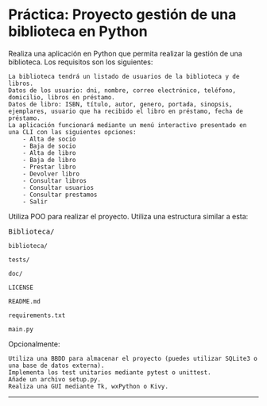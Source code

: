 # Práctica: Proyecto gestión de una biblioteca en Python

Realiza una aplicación en Python que permita realizar la gestión de una biblioteca. Los requisitos son los siguientes:

    La biblioteca tendrá un listado de usuarios de la biblioteca y de libros.
    Datos de los usuario: dni, nombre, correo electrónico, teléfono, domicilio, libros en préstamo.
    Datos de libro: ISBN, título, autor, genero, portada, sinopsis, ejemplares, usuario que ha recibido el libro en préstamo, fecha de préstamo.
    La aplicación funcionará mediante un menú interactivo presentado en una CLI con las siguientes opciones:
        - Alta de socio
        - Baja de socio
        - Alta de libro
        - Baja de libro
        - Prestar libro
        - Devolver libro
        - Consultar libros
        - Consultar usuarios
        - Consultar prestamos
        - Salir

Utiliza POO para realizar el proyecto. Utiliza una estructura similar a esta:

<kbd>Biblioteca/</kbd>

    biblioteca/

    tests/

    doc/

    LICENSE

    README.md

    requirements.txt

    main.py

Opcionalmente:

    Utiliza una BBDD para almacenar el proyecto (puedes utilizar SQLite3 o una base de datos externa).
    Implementa los test unitarios mediante pytest o unittest.
    Añade un archivo setup.py.
    Realiza una GUI mediante Tk, wxPython o Kivy.

---
